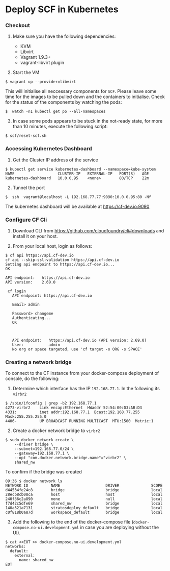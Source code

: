 # Deploy SCF in Kubernetes

### Checkout 
1. Make sure you have the following dependencies:
    - KVM
    - Libvirt
    - Vagrant 1.9.3+
    - vagrant-libvirt plugin
    
2. Start the VM
```
$ vagrant up --provider=libvirt
```

This will initialise all neccessary components for `SCF`.  Please leave some time for the images to be pulled down and the containers to initialise.
Check for the status of the components by watching the pods:
```
$  watch -n1 kubectl get po --all-namespaces
```

3. In case some pods appears to be stuck in the not-ready state, for more than 10 minutes, execute the following script:
 
 ```
 $ scf/reset-scf.sh
 ```


### Accessing Kubernetes Dashboard

1. Get the Cluster IP address of the service
```
$ kubectl get service kubernetes-dashboard --namespace=kube-system
NAME                   CLUSTER-IP   EXTERNAL-IP   PORT(S)   AGE
kubernetes-dashboard   10.0.0.95    <none>        80/TCP    22m

```
2. Tunnel the port

```
$  ssh  vagrant@localhost -L 192.168.77.77:9090:10.0.0.95:80 -Nf 
```

The kubernetes dashboard will be available at https://cf-dev.io:9090

### Configure CF Cli

1. Download CLI from https://github.com/cloudfoundry/cli#downloads and install it on your host.

2. From your local host, login as follows:
```
$ cf api https://api.cf-dev.io
cf api --skip-ssl-validation https://api.cf-dev.io                                                                                                                                                        
Setting api endpoint to https://api.cf-dev.io...                                                                                                                                                                  
OK                                                                                                                                                                                                                
                                                                                                                                                                                                                  
API endpoint:   https://api.cf-dev.io                                                                                                                                                                             
API version:    2.69.0    
```

```
 cf login
   API endpoint: https://api.cf-dev.io                                                                                                                                                                               
                                                                                                                                                                                                                     
   Email> admin                                                                                                                                                                                                      
   
   Password> changeme
   Authenticating...
   OK
   
   
                   
   API endpoint:   https://api.cf-dev.io (API version: 2.69.0)
   User:           admin
   No org or space targeted, use 'cf target -o ORG -s SPACE'

```
### Creating a network bridge
 
To connect to the CF instance from your docker-compose deployment of console, do the following:
1. Determine which interface has the IP `192.168.77.1`.  In the following its `virbr2`
```
$ /sbin/ifconfig | grep -b2 192.168.77.1
4273-virbr2    Link encap:Ethernet  HWaddr 52:54:00:D3:AB:D3  
4331:          inet addr:192.168.77.1  Bcast:192.168.77.255  Mask:255.255.255.0
4406-          UP BROADCAST RUNNING MULTICAST  MTU:1500  Metric:1

```

2. Create a docker network bridge to `virbr2`
```
$ sudo docker network create \
    --driver bridge \
    --subnet=192.168.77.0/24 \
    --gateway=192.168.77.1 \
    --opt "com.docker.network.bridge.name"="virbr2" \
    shared_nw
```

To confirm if the bridge was created
```
09:36 $ docker network ls
NETWORK ID          NAME                    DRIVER              SCOPE
d44534fe24c8        bridge                  bridge              local
28ecb8cb08ca        host                    host                local
240f36c2a890        none                    null                local
f7d42c5dfe69        shared_nw               bridge              local
140a521a7131        stratosdeploy_default   bridge              local
c0f818b0a87d        workspace_default       bridge              local
```
3. Add the following to the end of the docker-compose file (`docker-compose.no-ui.development.yml` in case you are deploying without the UI).
```
$ cat <<EOT >> docker-compose.no-ui.development.yml
networks:
  default:
    external:
      name: shared_nw
EOT

```
